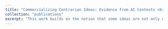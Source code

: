 ```yaml
---
title: "Commercializing Contrarian Ideas: Evidence from AI Contests <br> <br> <span style='font-weight: normal; font-style: italic;'>Job Market Paper</span>"
collection: "publications"
excerpt: "This work builds on the notion that some ideas are not only distinctive, but also contrarian: pursued by few, and met with open skepticism by most. Such skepticism hinders contrarians from attracting resources but allows them to experiment openly without fear of immediate imitation. To investigate this dynamic, I leverage hundreds of Artificial Intelligence contests where researchers either employ popular, state-of-the-art methods or pursue alternative, contrarian approaches. These contests act as sudden “moments of clarity” that reveal which methods perform best. They allow researchers to attract resources for commercialization, but also potentially alert competitors of the opportunity. Through a difference-in-differences design, I find that when contrarian contestants win, they are up to 7× more likely to found startups, and their startups attract up to 3× higher venture capital valuations. This cannot be simply explained by the fact that contrarians are more likely to achieve breakthroughs; much of the advantage arises by winning close races. Instead, while close victories validate contrarian entrepreneurs and allow them to attract resources, mainstream researchers tend to adopt contrarian methods only when they conclusively outperform traditional approaches. This reluctance to build on contrarian ideas allows contrarians to leverage public demonstrations to attract resources without provoking immediate competition."
---
```

